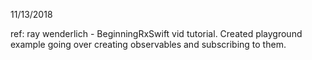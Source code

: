 11/13/2018

ref: ray wenderlich - BeginningRxSwift vid tutorial.
Created playground example going over creating observables and subscribing to them.



